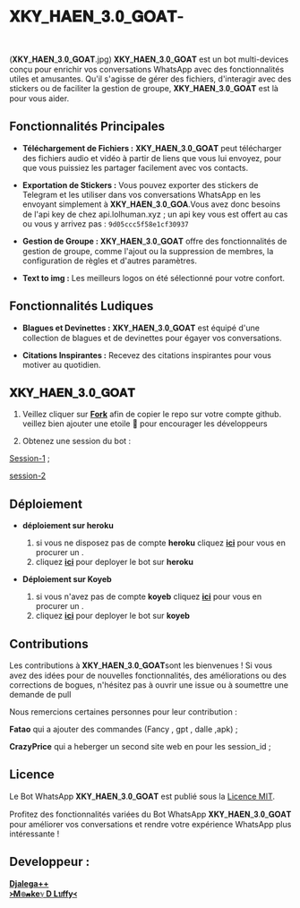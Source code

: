<p align="center"><h1>𝐗𝐊𝐘_𝐇𝐀𝐄𝐍_𝟑.𝟎_𝐆𝐎𝐀𝐓- </h1><br> </p>




(𝐗𝐊𝐘_𝐇𝐀𝐄𝐍_𝟑.𝟎_𝐆𝐎𝐀𝐓.jpg)
𝐗𝐊𝐘_𝐇𝐀𝐄𝐍_𝟑.𝟎_𝐆𝐎𝐀𝐓 est un bot multi-devices conçu pour enrichir vos conversations WhatsApp avec des fonctionnalités utiles et amusantes. Qu'il s'agisse de gérer des fichiers, d'interagir avec des stickers ou de faciliter la gestion de groupe, 𝐗𝐊𝐘_𝐇𝐀𝐄𝐍_𝟑.𝟎_𝐆𝐎𝐀𝐓 est là pour vous aider.

## Fonctionnalités Principales

- **Téléchargement de Fichiers :** 𝐗𝐊𝐘_𝐇𝐀𝐄𝐍_𝟑.𝟎_𝐆𝐎𝐀𝐓 peut télécharger des fichiers audio et vidéo à partir de liens que vous lui envoyez, pour que vous puissiez les partager facilement avec vos contacts.

- **Exportation de Stickers :** Vous pouvez exporter des stickers de Telegram et les utiliser dans vos conversations WhatsApp en les envoyant simplement à 𝐗𝐊𝐘_𝐇𝐀𝐄𝐍_𝟑.𝟎_𝐆𝐎𝐀.Vous avez donc besoins de l'api key de chez api.lolhuman.xyz ; un api  key vous est offert au cas ou vous y arrivez pas : ```9d05ccc5f58e1cf30937```

- **Gestion de Groupe :** 𝐗𝐊𝐘_𝐇𝐀𝐄𝐍_𝟑.𝟎_𝐆𝐎𝐀𝐓 offre des fonctionnalités de gestion de groupe, comme l'ajout ou la suppression de membres, la configuration de règles et d'autres paramètres.

- **Text to img :** Les meilleurs logos on été sélectionné pour votre confort.

## Fonctionnalités Ludiques

- **Blagues et Devinettes :** 𝐗𝐊𝐘_𝐇𝐀𝐄𝐍_𝟑.𝟎_𝐆𝐎𝐀𝐓 est équipé d'une collection de blagues et de devinettes pour égayer vos conversations.

- **Citations Inspirantes :** Recevez des citations inspirantes pour vous motiver au quotidien.


## 𝐗𝐊𝐘_𝐇𝐀𝐄𝐍_𝟑.𝟎_𝐆𝐎𝐀𝐓

1. Veillez cliquer sur **[Fork](https://github.com/djalega8000/Zokou-2.0/fork)** afin de copier le repo sur votre compte github.  veillez bien ajouter une etoile 🌟 pour encourager les développeurs 

2. Obtenez une session du bot : <br>
  
[Session-1](https://zokou.onrender.com) ; <br>

[session-2](https://zokou-qr-509e45b56ca5.herokuapp.com/)
  


## Déploiement
- **déploiement sur heroku**
  1. si vous ne disposez pas de compte **heroku** cliquez [**ici**](https://id.heroku.com/login) pour vous en procurer un .
  2.  cliquez [**ici**](https://dashboard.heroku.com/new?template=https://github.com/djalega8000/Zokou-2.0) pour deployer le bot sur **heroku**

- **Déploiement sur Koyeb**
  1. si vous n'avez pas de compte **koyeb** cliquez [**ici**](https://dashboard.koyeb.com/signup) pour vous en procurer un .
  2.  cliquez [**ici**](https://app.koyeb.com/apps/deploy?type=git&repository=https://github.com/djalega8000/Zokou-2.0&branch=main&name=zokou-md&env%5BNOM_OWNER%5D=FedoRA&env%5BPREFIXE%5D=~&env%5BMODE_PUBLIC%5D=non&env%5BLECTURE_AUTO_STATUS%5D=non&env%5BTELECHARGER_AUTO_STATUS%5D=oui&env%5BNOM_BOT%5D=Zokou+2.0&env%5BLIENS_MENU%5D=https://static.animecorner.me/2023/08/op2.jpg&env%5BNUMERO_OWNER%5D=22573777061&env%5BETAT%5D=1&env%5BDATABASE_URL%5D=postgres://zokou_user:b9o2NIT2r7YmvzQbH65e4Ub7ixY3T0jr@dpg-cma2fsfqd2ns73dscejg-a.oregon-postgres.render.com/zokou&env%5BWARN_COUNT%5D=3&env%5BSTARTING_BOT_MESSAGE%5D=oui&env%5BANTI_DELETE_MESSAGE%5D=oui
  ) pour deployer le bot sur **koyeb**

## Contributions

Les contributions à 𝐗𝐊𝐘_𝐇𝐀𝐄𝐍_𝟑.𝟎_𝐆𝐎𝐀𝐓sont les bienvenues ! Si vous avez des idées pour de nouvelles fonctionnalités, des améliorations ou des corrections de bogues, n'hésitez pas à ouvrir une issue ou à soumettre une demande de pull 

Nous remercions certaines personnes pour leur contribution :

**Fatao** qui a ajouter des commandes  (Fancy , gpt , dalle ,apk) ; <br>

**CrazyPrice** qui a heberger un second site web en pour les session_id ;
                
## Licence

Le Bot WhatsApp 𝐗𝐊𝐘_𝐇𝐀𝐄𝐍_𝟑.𝟎_𝐆𝐎𝐀𝐓 est publié sous la [Licence MIT](https://opensource.org/licenses/MIT).

Profitez des fonctionnalités variées du Bot WhatsApp 𝐗𝐊𝐘_𝐇𝐀𝐄𝐍_𝟑.𝟎_𝐆𝐎𝐀𝐓 pour améliorer vos conversations et rendre votre expérience WhatsApp plus intéressante !


## Developpeur :
 
  [**Djalega++**](https://github.com/djalega8000/Zokou-MD/)  <br>
  [**᚛M๏𝓷keℽ D Lบffy᚜**](https://github.com/Faouz995)
 
